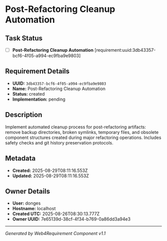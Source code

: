 # Post-Refactoring Cleanup Automation

## Task Status
- [ ] **Post-Refactoring Cleanup Automation** [requirement:uuid:3db43357-bcf6-4f05-a994-ec9fba9e9803]

## Requirement Details

- **UUID:** `3db43357-bcf6-4f05-a994-ec9fba9e9803`
- **Name:** Post-Refactoring Cleanup Automation
- **Status:** created
- **Implementation:** pending

## Description

Implement automated cleanup process for post-refactoring artifacts: remove backup directories, broken symlinks, temporary files, and obsolete component structures created during major refactoring operations. Includes safety checks and git history preservation protocols.

## Metadata

- **Created:** 2025-08-29T08:11:16.553Z
- **Updated:** 2025-08-29T08:11:16.553Z

## Owner Details

- **User:** donges
- **Hostname:** localhost
- **Created UTC:** 2025-08-26T08:30:13.777Z
- **Owner UUID:** 7e65139d-38cf-4f34-b769-0a86dd3a94e3

---

*Generated by Web4Requirement Component v1.1*